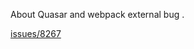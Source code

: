 About Quasar and webpack external bug . 

[issues/8267](https://github.com/quasarframework/quasar/issues/8267)

